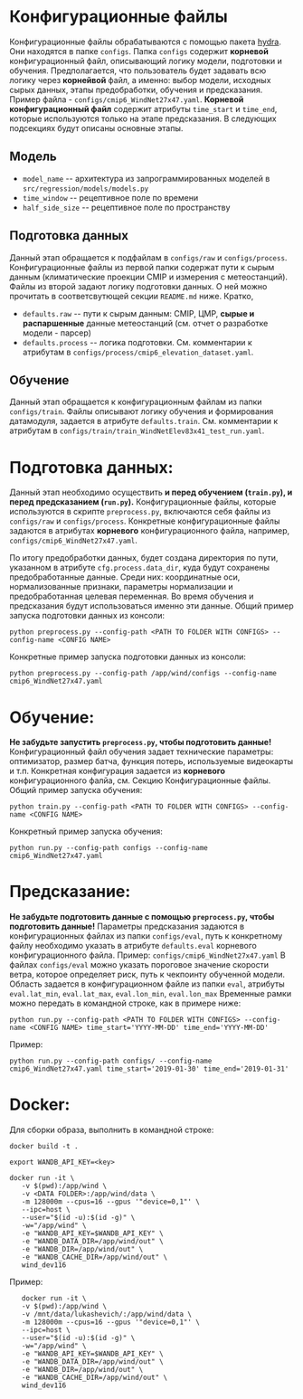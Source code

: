 # Конфигурационные файлы
Конфигурационные файлы обрабатываются с помощью пакета [hydra](https://hydra.cc/docs/intro/). Они находятся в папке `configs`.
Папка `configs` содержит **корневой** конфигурационный файл, описывающий логику модели, подготовки и обучения. Предполагается, что пользователь будет задавать всю логику через **корнейвой** файл, а именно: выбор модели, исходных сырых данных, этапы предобработки, обучения и предсказания. Пример файла -  `configs/cmip6_WindNet27x47.yaml`. **Корневой конфигурационный файл** содержит атрибуты `time_start` и `time_end`, которые используются только на этапе предсказания.
В следующих подсекциях будут описаны основные этапы.
## Модель
* `model_name` -- архитектура из запрограммированных моделей в `src/regression/models/models.py`
* `time_window` -- рецептивное поле по времени
* `half_side_size` -- рецептивное поле по пространству
## Подготовка данных 
Данный этап обращается к подфайлам в `configs/raw` и `configs/process`. Конфигурационные файлы из первой папки содержат пути к сырым данным (климатические проекции CMIP и измерения с метеостанций). Файлы из второй задают логику подготовки данных. О ней можно прочитать в соответсвутющей секции `README.md` ниже. Кратко,
* `defaults.raw` -- пути к сырым данным: CMIP, ЦМР, **сырые и распаршенные** данные метеостанций (см. отчет о разработке модели - парсер)
* `defaults.process` -- логика подготовки. См. комментарии к атрибутам в `configs/process/cmip6_elevation_dataset.yaml`.

## Обучение
Данный этап обращается к конфигурационным файлам из папки `configs/train`. Файлы описывают логику обучения и формирования датамодуля, задается в атрибуте `defaults.train`. См. комментарии к атрибутам в `configs/train/train_WindNetElev83x41_test_run.yaml`. 

# Подготовка данных:
Данный этап необходимо осуществить **и перед обучением (`train.py`), и перед предсказанием (`run.py`).** Конфигурационные файлы, которые используются в скрипте `preprocess.py`, включаются себя файлы из `configs/raw` и `configs/process`. Конкретные конфигурационные файлы задаются в атрибутах **корневого** конфигурационного файла, например, `configs/cmip6_WindNet27x47.yaml`.

По итогу предобработки данных, будет создана директория по пути, указанном в атрибуте `cfg.process.data_dir`, куда будут сохранены предобработанные данные. Среди них: координатные оси, нормализованные признаки, параметры нормализации и предобработанная целевая переменная. Во время обучения и предсказания будут использоваться именно эти данные.
Общий пример запуска подготовки данных из консоли:
```
python preprocess.py --config-path <PATH TO FOLDER WITH CONFIGS> --config-name <CONFIG NAME>
```
Конкретные пример запуска подготовки данных из консоли:
```
python preprocess.py --config-path /app/wind/configs --config-name cmip6_WindNet27x47.yaml
```
# Обучение:
**Не забудьте запустить `preprocess.py`, чтобы подготовить данные!**
Конфигурационный файл обучения задает технические параметры: оптимизатор, размер батча, функция потерь, используемые видеокарты и т.п. Конкретная конфигурация задается из **корневого** конфигурационного фалйа, см. Секцию Конфигурационные файлы.
Общий пример запуска обучения:
```
python train.py --config-path <PATH TO FOLDER WITH CONFIGS> --config-name <CONFIG NAME>
```
Конкретный пример запуска обучения:
```
python run.py --config-path configs --config-name cmip6_WindNet27x47.yaml
```

# Предсказание:
**Не забудьте подготовить данные с помощью `preprocess.py`, чтобы подготовить данные!**
Параметры предсказания задаются в конфигурационных файлах из папки `configs/eval`, путь к конкретному файлу необходимо указать в атрибуте `defaults.eval` корневого конфигурационного файла. Пример: `configs/cmip6_WindNet27x47.yaml`
В файлах `configs/eval` можно указать пороговое значение скорости ветра, которое определяет риск, путь к чекпоинту обученной модели. Область задается в конфигурационном файле из папки `eval`, атрибуты `eval.lat_min`, `eval.lat_max`, `eval.lon_min`, `eval.lon_max` Временные рамки можно передать в командной строке, как в примере ниже:
```
python run.py --config-path <PATH TO FOLDER WITH CONFIGS> --config-name <CONFIG NAME> time_start='YYYY-MM-DD' time_end='YYYY-MM-DD'
```
Пример:
```
python run.py --config-path configs/ --config-name cmip6_WindNet27x47.yaml time_start='2019-01-30' time_end='2019-01-31'
```

# Docker:

Для сборки образа, выполнить в командной строке:

```
docker build -t .

export WANDB_API_KEY=<key>

docker run -it \
   -v $(pwd):/app/wind \
   -v <DATA FOLDER>:/app/wind/data \
   -m 128000m --cpus=16 --gpus '"device=0,1"' \
   --ipc=host \
   --user="$(id -u):$(id -g)" \
   -w="/app/wind" \
   -e "WANDB_API_KEY=$WANDB_API_KEY" \
   -e "WANDB_DATA_DIR=/app/wind/out" \
   -e "WANDB_DIR=/app/wind/out" \
   -e "WANDB_CACHE_DIR=/app/wind/out" \
   wind_dev116

```
Пример:


```
   docker run -it \
   -v $(pwd):/app/wind \
   -v /mnt/data/lukashevich/:/app/wind/data \
   -m 128000m --cpus=16 --gpus '"device=0,1"' \
   --ipc=host \
   --user="$(id -u):$(id -g)" \
   -w="/app/wind" \
   -e "WANDB_API_KEY=$WANDB_API_KEY" \
   -e "WANDB_DATA_DIR=/app/wind/out" \
   -e "WANDB_DIR=/app/wind/out" \
   -e "WANDB_CACHE_DIR=/app/wind/out" \
   wind_dev116

```

